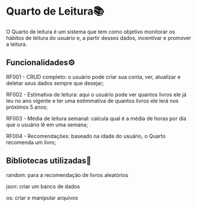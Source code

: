 # Quarto de Leitura📚
O Quarto de leitura é um sistema que tem como objetivo monitorar os hábitos de leitura do usuário e, a partir desses dados, incentivar e promover a leitura.
## Funcionalidades⚙
RF001 - CRUD completo: o usuário pode criar sua conta, ver, atualizar e deletar seus dados sempre que desejar;

RF002 - Estimativa de leitura: aqui o usuário pode ver quantos livros ele já leu no ano vigente e ter uma estimmativa de quantos livros ele lerá nos próximos 5 anos;

RF003 - Média de leitura semanal: calcula qual é a média de horas por dia que o usuário lê em uma semana;

RF004 - Recomendações: baseado na idade do usuário, o Quarto recomenda um livro;
## Bibliotecas utilizadas🧩
random: para a recomendação de livros aleatórios

json: criar um banco de dados

os: criar e manipular arquivos
